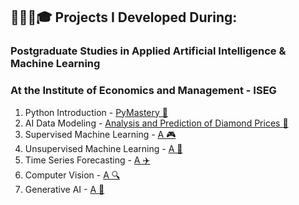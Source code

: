 ## 🧑🏼‍💻🎓 Projects I Developed During:
### Postgraduate Studies in Applied Artificial Intelligence & Machine Learning
### At the Institute of Economics and Management - ISEG
 1. Python Introduction - [PyMastery 🐍](https://github.com/miguelcaldeiraa/Postgrad_Python_Introduction.git)
 2. AI Data Modeling - [Analysis and Prediction of Diamond Prices 💎](https://github.com/miguelcaldeiraa/Postgrad_AI_Data_Modeling.git)
 3. Supervised Machine Learning - [A 🎮](https://github.com/miguelcaldeiraa/Postgrad_Supervised_Machine_Learning.git)
 4. Unsupervised Machine Learning - [A 🏦](https://github.com/miguelcaldeiraa/Postgrad_Unsupervised_Machine_Learning.git)
 5. Time Series Forecasting - [A ✈️](https://github.com/miguelcaldeiraa/Postgrad_Time_Series_Forecasting.git)
 6. Computer Vision - [A 🔍](https://github.com/miguelcaldeiraa/Postgrad_Deep_Learning.git)
 7. Generative AI - [A 🧠](https://github.com/miguelcaldeiraa/Postgrad_Generative_AI.git)


     




